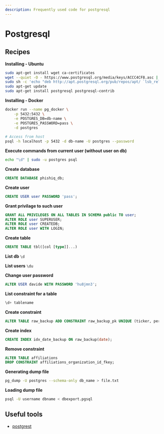 ```yaml
---
description: Frequently used code for postgresql
---
```


# Postgresql

## Recipes

**Installing - Ubuntu**

```bash
sudo apt-get install wget ca-certificates
wget --quiet -O - https://www.postgresql.org/media/keys/ACCC4CF8.asc | sudo apt-key add -
sudo sh -c 'echo "deb http://apt.postgresql.org/pub/repos/apt/ `lsb_release -cs`-pgdg main" >> /etc/apt/sources.list.d/pgdg.list'
sudo apt-get update
sudo apt-get install postgresql postgresql-contrib
```

**Installing - Docker**

```bash
docker run --name pg_docker \
    -p 5432:5432 \
    -e POSTGRES_DB=db-name \
    -e POSTGRES_PASSWORD=pass \
    -d postgres
    
# Access from host
psql -h localhost -p 5432 -d db-name -U postgres --password
```



**Execute commands from current user (without user on db)**

```sh
echo "\d" | sudo -u postgres psql
```

**Create database**
```sql
CREATE DATABASE phishiq_db;
```

**Create user**
```sql
CREATE USER user PASSWORD 'pass';
```

**Grant privilage to such user**

```sql
GRANT ALL PRIVILEGES ON ALL TABLES IN SCHEMA public TO user;
ALTER ROLE user SUPERUSER;
ALTER ROLE user CREATEDB; 
ALTER ROLE user WITH LOGIN;
```

**Create table**
```sql
CREATE TABLE tbl([col [type]]...)
```

**List db**
`\d`

**List users**
`
\du
`

**Change user password**
```SQL
ALTER USER davide WITH PASSWORD 'hu8jmn3';
```

**List constraint for a table**
```SQL
\d+ tablename
```

**Create constraint**
```SQL
ALTER TABLE raw_backup ADD CONSTRAINT raw_backup_pk UNIQUE (ticker, period, date);
```

**Create index**
```SQL
CREATE INDEX idx_date_backup ON raw_backup(date);
```

**Remove constraint**
```SQL
ALTER TABLE affiliations
DROP CONSTRAINT affiliations_organization_id_fkey;
```

**Generating dump file**

```bash
pg_dump -U postgres --schema-only db_name > file.txt
```

**Loading dump file**

```bash
psql -U username dbname < dbexport.pgsql
```



## Useful tools

- [postgrest](https://postgrest.org/en/v7.0.0/)